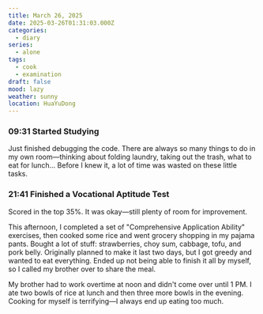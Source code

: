 ```yaml
---
title: March 26, 2025
date: 2025-03-26T01:31:03.000Z
categories:
  - diary
series:
  - alone
tags:
  - cook
  - examination
draft: false
mood: lazy
weather: sunny
location: HuaYuDong
---
```


### 09:31 Started Studying  

Just finished debugging the code. There are always so many things to do in my own room—thinking about folding laundry, taking out the trash, what to eat for lunch… Before I knew it, a lot of time was wasted on these little tasks.  

### 21:41 Finished a Vocational Aptitude Test  

Scored in the top 35%. It was okay—still plenty of room for improvement.  

This afternoon, I completed a set of "Comprehensive Application Ability" exercises, then cooked some rice and went grocery shopping in my pajama pants. Bought a lot of stuff: strawberries, choy sum, cabbage, tofu, and pork belly. Originally planned to make it last two days, but I got greedy and wanted to eat everything. Ended up not being able to finish it all by myself, so I called my brother over to share the meal.

My brother had to work overtime at noon and didn't come over until 1 PM. I ate two bowls of rice at lunch and then three more bowls in the evening. Cooking for myself is terrifying—I always end up eating too much.
